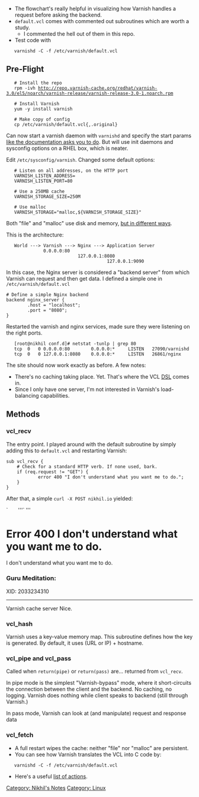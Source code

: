-   The flowchart's really helpful in visualizing how Varnish handles a
    request before asking the backend.
-   `default.vcl` comes with commented out subroutines which are worth
    a study.
    -   I commented the hell out of them in this repo.
-   Test code with

`   varnishd -C -f /etc/varnish/default.vcl`

Pre-Flight
----------

`   # Install the repo`  
`   rpm -ivh `[`http://repo.varnish-cache.org/redhat/varnish-3.0/el5/noarch/varnish-release/varnish-release-3.0-1.noarch.rpm`](http://repo.varnish-cache.org/redhat/varnish-3.0/el5/noarch/varnish-release/varnish-release-3.0-1.noarch.rpm)  
` `  
`   # Install Varnish`  
`   yum -y install varnish`  
` `  
`   # Make copy of config`  
`   cp /etc/varnish/default.vcl{,.original}`

Can now start a varnish daemon with `varnishd` and specify the start
params [like the documentation asks you to
do](https://www.varnish-cache.org/docs/3.0/tutorial/starting_varnish.html).
But will use init daemons and sysconfig options on a RHEL box, which is
neater.

Edit `/etc/sysconfig/varnish`. Changed some default options:

`   # Listen on all addresses, on the HTTP port`  
`   VARNISH_LISTEN_ADDRESS=`  
`   VARNISH_LISTEN_PORT=80`  
` `  
`   # Use a 250MB cache`  
`   VARNISH_STORAGE_SIZE=250M`  
`        `  
`   # Use malloc`  
`   VARNISH_STORAGE="malloc,${VARNISH_STORAGE_SIZE}"`

Both "file" and "malloc" use disk and memory, [but in different
ways](https://www.varnish-software.com/static/book/Tuning.html#storage-backends).

This is the architecture:

`   World ---> Varnish ---> Nginx ---> Application Server`  
`              0.0.0.0:80`  
`                           127.0.0.1:8080`  
`                                      127.0.0.1:9090`

In this case, the Nginx server is considered a "backend server" from
which Varnish can request and then get data. I defined a simple one in
`/etc/varnish/default.vcl`

    # Define a simple Nginx backend
    backend nginx_server {
            .host = "localhost";
            .port = "8080";
    }

Restarted the varnish and nginx services, made sure they were listening
on the right ports.

`   [root@nikhil conf.d]# netstat -tunlp | grep 80`  
`   tcp  0   0 0.0.0.0:80        0.0.0.0:*     LISTEN   27090/varnishd`  
`   tcp  0   0 127.0.0.1:8080    0.0.0.0:*     LISTEN   26861/nginx`

The site should now work exactly as before. A few notes:

-   There's no caching taking place. Yet. That's where the VCL
    [DSL](http://en.wikipedia.org/wiki/Domain-specific_language)
    comes in.
-   Since I only have one server, I'm not interested in Varnish's
    load-balancing capabilities.

Methods
-------

### vcl\_recv

The entry point. I played around with the default subroutine by simply
adding this to `default.vcl` and restarting Varnish:

    sub vcl_recv {
        # Check for a standard HTTP verb. If none used, bark.
        if (req.request != "GET") {
                error 400 "I don't understand what you want me to do.";
        }
    }

After that, a simple `curl -X POST nikhil.io` yielded:

<?xml markdown="1" version="1.0" encoding="utf-8" ?>
<!DOCTYPE markdown="1" html PUBLIC "-//W3C//DTD XHTML 1.0 Strict//EN" "http://www.w3.org/TR/xhtml1/DTD/xhtml1-strict.dtd">
<html markdown="1">
<head markdown="1">
`       '''`

<title markdown="1">
400 I don't understand what you want me to do.

</title>
'''

</head>
<body markdown="1">
<h1 markdown="1">
Error 400 I don't understand what you want me to do.

</h1>
I don't understand what you want me to do.

<h3 markdown="1">
Guru Meditation:

</h3>
XID: 2033234310

<hr markdown="1">
Varnish cache server

</body>
</html>
Nice.

### vcl\_hash

Varnish uses a key-value memory map. This subroutine defines how the key
is generated. By default, it uses (URL or IP) + hostname.

### vcl\_pipe and vcl\_pass

Called when `return(pipe)` or `return(pass)` are... returned from
`vcl_recv`.

In pipe mode is the simplest "Varnish-bypass" mode, where it
short-circuits the connection between the client and the backend. No
caching, no logging. Varnish does nothing while client speaks to backend
(still through Varnish.)

In pass mode, Varnish can look at (and manipulate) request and response
data

### vcl\_fetch

-   A full restart wipes the cache: neither "file" nor "malloc"
    are persistent.
-   You can see how Varnish translates the VCL into C code by:

`   varnishd -C -f /etc/varnish/default.vcl`

-   Here's a useful [list of
    actions](https://www.varnish-cache.org/docs/3.0/tutorial/vcl.html#actions).

[Category: Nikhil's Notes](Category:_Nikhil's_Notes "wikilink")
[Category: Linux](Category:_Linux "wikilink")
